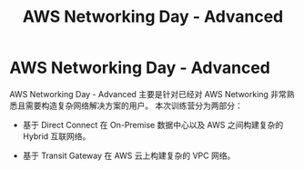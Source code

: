﻿---
title: "AWS Networking Day - Advanced"
chapter: false
weight: 1
---

# AWS Networking Day - Advanced

AWS Networking Day - Advanced 主要是针对已经对 AWS Networking 非常熟悉且需要构造复杂网络解决方案的用户。
本次训练营分为两部分：

- 基于 Direct Connect 在 On-Premise 数据中心以及 AWS 之间构建复杂的 Hybrid 互联网络。

- 基于 Transit Gateway 在 AWS 云上构建复杂的 VPC 网络。

